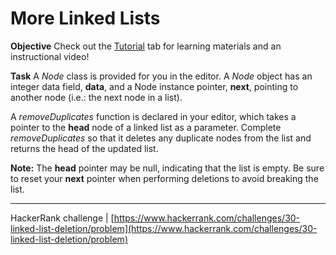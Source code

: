 # More Linked Lists

**Objective**
Check out the [Tutorial](https://www.hackerrank.com/challenges/30-linked-list-deletion/tutorial) tab for learning materials and an instructional video!

**Task**
A *Node* class is provided for you in the editor. A *Node* object has an integer data field, **data**, and a Node instance pointer, **next**, pointing to another node (i.e.: the next node in a list).

A *removeDuplicates* function is declared in your editor, which takes a pointer to the **head** node of a linked list as a parameter. Complete *removeDuplicates* so that it deletes any duplicate nodes from the list and returns the head of the updated list.

**Note:** The **head** pointer may be null, indicating that the list is empty. Be sure to reset your **next** pointer when performing deletions to avoid breaking the list.

___

HackerRank challenge | [https://www.hackerrank.com/challenges/30-linked-list-deletion/problem](https://www.hackerrank.com/challenges/30-linked-list-deletion/problem)

